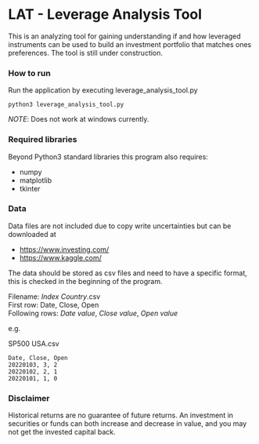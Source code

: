# LAT - Leverage Analysis Tool

This is an analyzing tool for gaining understanding if and how leveraged instruments
can be used to build an investment portfolio that matches ones preferences. The tool is
still under construction.


### How to run

Run the application by executing leverage_analysis_tool.py

```
python3 leverage_analysis_tool.py
```

*NOTE*: Does not work at windows currently. 

### Required libraries

Beyond Python3 standard libraries this program also requires:

* numpy
* matplotlib
* tkinter

### Data

Data files are not included due to copy write uncertainties but can be downloaded at

* https://www.investing.com/
* https://www.kaggle.com/

The data should be stored as csv files and need to have a specific format, this is checked in the beginning of the program.

Filename: *Index* *Country*.csv \
First row: Date, Close, Open \
Following rows: *Date value*, *Close value*, *Open value*

e.g.

SP500 USA.csv

```
Date, Close, Open
20220103, 3, 2
20220102, 2, 1
20220101, 1, 0
```

### Disclaimer

Historical returns are no guarantee of future returns. An investment in securities or funds can both increase and decrease in value,
and you may not get the invested capital back.
